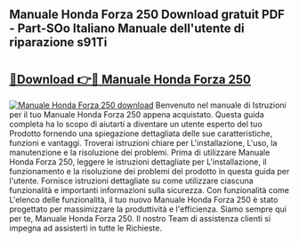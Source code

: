 ## Manuale Honda Forza 250 Download gratuit PDF - Part-SOo Italiano Manuale dell'utente di riparazione s91Ti

# <h2><a href="http://dfeth3i.blite.top/?on=Manuale+Honda+Forza+250">🔗Download 👉🔴 Manuale Honda Forza 250</a></h2>

[![Manuale Honda Forza 250 download](https://i.imgur.com/lujVjoI.png)](http://dfeth3i.blite.top/?on=Manuale+Honda+Forza+250)
Benvenuto nel manuale di Istruzioni per il tuo Manuale Honda Forza 250 appena acquistato. Questa guida completa ha lo scopo di aiutarti a diventare un utente esperto del tuo Prodotto fornendo una spiegazione dettagliata delle sue caratteristiche, funzioni e vantaggi. Troverai istruzioni chiare per L'installazione, L'uso, la manutenzione e la risoluzione dei problemi. Prima di utilizzare Manuale Honda Forza 250, leggere le istruzioni dettagliate per L'installazione, il funzionamento e la risoluzione dei problemi del prodotto in questa guida per l'utente. Fornisce istruzioni dettagliate su come utilizzare ciascuna funzionalità e importanti informazioni sulla sicurezza. Con funzionalità come L'elenco delle funzionalità, il tuo nuovo Manuale Honda Forza 250 è stato progettato per massimizzare la produttività e l'efficienza. Siamo sempre qui per te, Manuale Honda Forza 250. Il nostro Team di assistenza clienti si impegna ad assisterti in tutte le Richieste.
